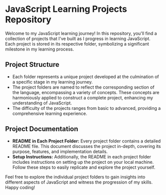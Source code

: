 # JavaScript Learning Projects Repository

Welcome to my JavaScript learning journey! In this repository, you'll find a collection of projects that I've built as I progress in learning JavaScript. Each project is stored in its respective folder, symbolizing a significant milestone in my learning process.

## Project Structure

- Each folder represents a unique project developed at the culmination of a specific stage in my learning journey.
- The project folders are named to reflect the corresponding section of the language, encompassing a variety of concepts. These concepts are harmoniously applied to construct a complete project, enhancing my understanding of JavaScript.
- The difficulty of the projects ranges from basic to advanced, providing a comprehensive learning experience.

## Project Documentation

- **README in Each Project Folder:** Every project folder contains a detailed README file. This document discusses the project in-depth, covering its purpose, features, and implementation details.
- **Setup Instructions:** Additionally, the README in each project folder includes instructions on setting up the project on your local machine. Follow these steps to easily replicate and explore the project yourself.

Feel free to explore the individual project folders to gain insights into different aspects of JavaScript and witness the progression of my skills. Happy coding!